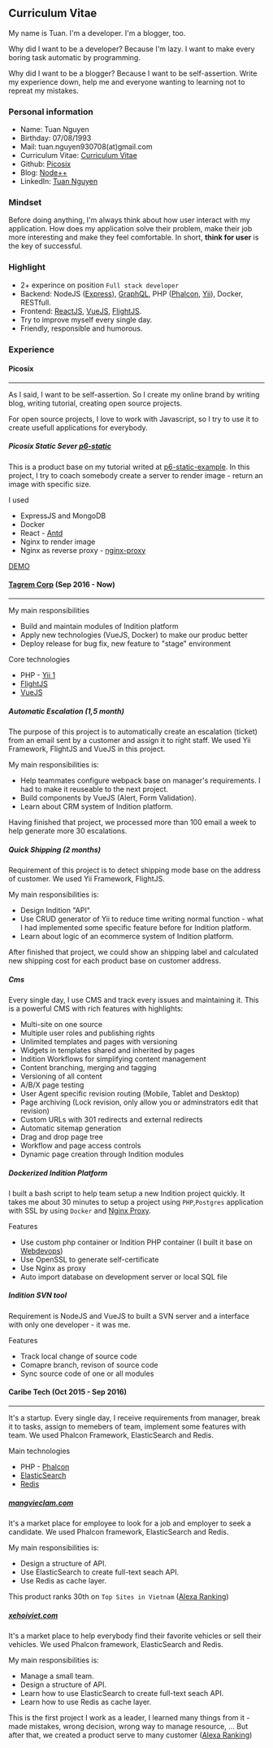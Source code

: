 ## Curriculum Vitae

My name is Tuan. I'm a developer. I'm a blogger, too.

Why did I want to be a developer? Because I'm lazy. I want to make every boring task automatic by programming.

Why did I want to be a blogger? Because I want to be self-assertion. Write my experience down, help me and everyone wanting to learning not to repreat my mistakes.

### Personal information

* Name: Tuan Nguyen
* Birthday: 07/08/1993
* Mail: tuan.nguyen930708(at)gmail.com
* Curriculum Vitae: [Curriculum Vitae](https://picosix.github.io/cv/)
* Github: [Picosix](https://github.com/picosix)
* Blog: [Node++](http://nodeplusplus.com/)
* LinkedIn: [Tuan Nguyen](https://www.linkedin.com/in/tuan-nguyen-p6/)

### Mindset

Before doing anything, I'm always think about how user interact with my application. How does my application solve their problem, make their job more interesting and make they feel comfortable. In short, **think for user** is the key of successful.

### Highlight

* 2+ experince on position `Full stack developer`
* Backend: NodeJS ([Express](https://github.com/expressjs/express)), [GraphQL](https://github.com/apollographql/apollo-server), PHP ([Phalcon](https://github.com/phalcon/cphalcon), [Yii](https://github.com/yiisoft/yii)), Docker, RESTfull.
* Frontend: [ReactJS](https://github.com/facebook/react), [VueJS](https://github.com/vuejs/vue), [FlightJS](https://github.com/flightjs/flight).
* Try to improve myself every single day.
* Friendly, responsible and humorous.

### Experience

#### Picosix

---

As I said, I want to be self-assertion. So I create my online brand by writing blog, writing tutorial, creating open source projects.

For open source projects, I love to work with Javascript, so I try to use it to create usefull applications for everybody.

##### Picosix Static Sever [p6-static](https://github.com/picosix/p6-static)

This is a product base on my tutorial writed at [p6-static-example](https://github.com/picosix/p6-static-example). In this project, I try to coach somebody create a server to render image - return an image with specific size.

I used

* ExpressJS and MongoDB
* Docker
* React - [Antd](https://github.com/ant-design/ant-design)
* Nginx to render image
* Nginx as reverse proxy - [nginx-proxy](https://github.com/jwilder/nginx-proxy)

[DEMO](http://static-client.picosix.info/)

#### [Tagrem Corp](http://tagrem.com/) (Sep 2016 - Now)

---

My main responsibilities

* Build and maintain modules of Indition platform
* Apply new technologies (VueJS, Docker) to make our produc better
* Deploy release for bug fix, new feature to "stage" environment

Core technologies

* PHP - [Yii 1](https://github.com/yiisoft/yii)
* [FlightJS](https://github.com/flightjs/flight)
* [VueJS](https://github.com/vuejs/vue)

##### Automatic Escalation (1,5 month)

The purpose of this project is to automatically create an escalation (ticket) from an email sent by a customer and assign it to right staff. We used Yii Framework, FlightJS and VueJS in this project.

My main responsibilities is:

* Help teammates configure webpack base on manager's requirements. I had to make it reuseable to the next project.
* Build components by VueJS (Alert, Form Validation).
* Learn about CRM system of Indition platform.

Having finished that project, we processed more than 100 email a week to help generate more 30 escalations.

##### Quick Shipping (2 months)

Requirement of this project is to detect shipping mode base on the address of customer. We used Yii Framework, FlightJS.

My main responsibilities is:

* Design Indition "API".
* Use CRUD generator of Yii to reduce time writing normal function - what I had implemented some specific feature before for Indition platform.
* Learn about logic of an ecommerce system of Indition platform.

After finished that project, we could show an shipping label and calculated new shipping cost for each product base on customer address.

##### Cms

Every single day, I use CMS and track every issues and maintaining it. This is a powerful CMS with rich features with highlights:

* Multi-site on one source
* Multiple user roles and publishing rights
* Unlimited templates and pages with versioning
* Widgets in templates shared and inherited by pages
* Indition Workflows for simplifying content management
* Content branching, merging and tagging
* Versioning of all content
* A/B/X page testing
* User Agent specific revision routing (Mobile, Tablet and Desktop)
* Page archiving (Lock revision, only allow you or adminstrators edit that revision)
* Custom URLs with 301 redirects and external redirects
* Automatic sitemap generation
* Drag and drop page tree
* Workflow and page access controls
* Dynamic page creation through Indition modules

##### Dockerized Indition Platform

I built a bash script to help team setup a new Indition project quickly. It takes me about 30 minutes to setup a project using `PHP`,`Postgres` application with SSL by using `Docker` and [Nginx Proxy](https://github.com/jwilder/nginx-proxy).

Features

* Use custom php container or Indition PHP container (I built it base on [Webdevops](https://github.com/webdevops/Dockerfile))
* Use OpenSSL to generate self-certificate
* Use Nginx as proxy
* Auto import database on development server or local SQL file

##### Indition SVN tool

Requirement is NodeJS and VueJS to built a SVN server and a interface with only one developer - it was me.

Features

* Track local change of source code
* Comapre branch, revison of source code
* Sync source code of one or all modules

#### Caribe Tech (Oct 2015 - Sep 2016)

---

It's a startup. Every single day, I receive requirements from manager, break it to tasks, assign to memebers of team, implement some features with team.
We used Phalcon Framework, ElasticSearch and Redis.

Main technologies

* PHP - [Phalcon](https://github.com/phalcon/cphalcon)
* [ElasticSearch](https://github.com/elastic/elasticsearch)
* [Redis](https://github.com/antirez/redis)

##### [mangvieclam.com](https://mangvieclam.com/)

It's a market place for employee to look for a job and employer to seek a candidate. We used Phalcon framework, ElasticSearch and Redis.

My main responsibilities is:

* Design a structure of API.
* Use ElasticSearch to create full-text seach API.
* Use Redis as cache layer.

This product ranks 30th on `Top Sites in Vietnam` ([Alexa Ranking](https://www.alexa.com/siteinfo/mangvieclam.com))

##### [xehoiviet.com](https://xehoiviet.com/)

It's a market place to help everybody find their favorite vehicles or sell their vehicles. We used Phalcon framework, ElasticSearch and Redis.

My main responsibilities is:

* Manage a small team.
* Design a structure of API.
* Learn how to use ElasticSearch to create full-text seach API.
* Learn how to use Redis as cache layer.

This is the first project I work as a leader, I learned many things from it - made mistakes, wrong decision, wrong way to manage resource, ... But after that, we created a product serve to many customer ([Alexa Ranking](https://www.alexa.com/siteinfo/xehoiviet.com))

